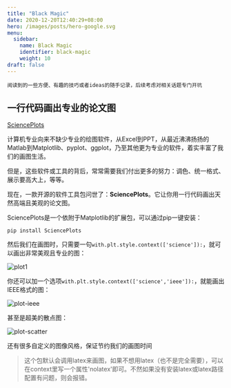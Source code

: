 ```yaml
---
title: "Black Magic"
date: 2020-12-20T12:40:29+08:00
hero: /images/posts/hero-google.svg
menu:
  sidebar:
    name: Black Magic
    identifier: black-magic
    weight: 10
draft: false
---
```


`阅读到的一些方便、有趣的技巧或者ideas的随手记录，后续考虑对相关话题专门开坑`

## 一行代码画出专业的论文图

[SciencePlots](https://github.com/garrettj403/SciencePlots)

计算机专业向来不缺少专业的绘图软件，从Excel到PPT，从最近沸沸扬扬的Matlab到Matplotlib、pyplot、ggplot，乃至其他更为专业的软件，着实丰富了我们的画图生活。

但是，这些软件或工具的背后，常常需要我们付出更多的努力：调色、统一格式、展示要高大上，等等。

现在，一款开源的软件工具包问世了：**SciencePlots**。它让你用一行代码画出天然高端且美观的论文图。

SciencePlots是一个依附于Matplotlib的扩展包，可以通过pip一键安装：

```
pip install SciencePlots
```

然后我们在画图时，只需要一句`with.plt.style.context(['science']):`，就可以画出非常美观且专业的图：

![plot1](https://pic1.zhimg.com/80/v2-90ced58bd948b48122c7c49f6dd3aeb8_1440w.jpg)

你还可以加一个选项`with.plt.style.context(['science','ieee']):`，就能画出IEEE格式的图：

![plot-ieee](https://pic3.zhimg.com/80/v2-65a94e294409928599dc91745f01662e_1440w.jpg)

甚至是超美的散点图：

![plot-scatter](https://pic4.zhimg.com/80/v2-db5c1cc749638e5bfba236fa9acdb4ff_1440w.jpg)

还有很多自定义的图像风格，保证节约我们的画图时间

> 这个包默认会调用latex来画图，如果不想用latex（也不是完全需要），可以在context里写一个属性'nolatex'即可。不然如果没有安装latex或latex路径配置有问题，则会报错。

